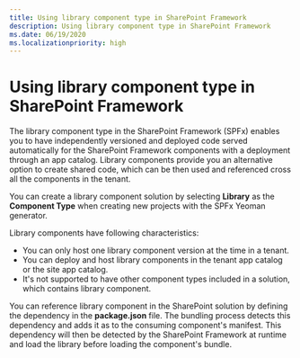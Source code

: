 ```yaml
---
title: Using library component type in SharePoint Framework
description: Using library component type in SharePoint Framework
ms.date: 06/19/2020
ms.localizationpriority: high
---
```


# Using library component type in SharePoint Framework

The library component type in the SharePoint Framework (SPFx) enables you to have independently versioned and deployed code served automatically for the SharePoint Framework components with a deployment through an app catalog. Library components provide you an alternative option to create shared code, which can be then used and referenced cross all the components in the tenant.

You can create a library component solution by selecting **Library** as the **Component Type** when creating new projects with the SPFx Yeoman generator.

Library components have following characteristics:

- You can only host one library component version at the time in a tenant.
- You can deploy and host library components in the tenant app catalog or the site app catalog.
- It's not supported to have other component types included in a solution, which contains library component.

You can reference library component in the SharePoint solution by defining the dependency in the **package.json** file. The bundling process detects this dependency and adds it as to the consuming component's manifest. This dependency will then be detected by the SharePoint Framework at runtime and load the library before loading the component's bundle.
